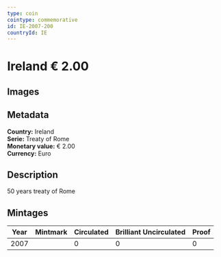 ```yaml
---
type: coin
cointype: commemorative
id: IE-2007-200
countryId: IE
---
```


# Ireland € 2.00

## Images


## Metadata

**Country:** Ireland\
**Serie:** Treaty of Rome\
**Monetary value:** € 2.00\
**Currency:** Euro

## Description
50 years treaty of Rome

## Mintages

| Year | Mintmark | Circulated | Brilliant Uncirculated | Proof |
| ---- | -------- | ---------- | ---------------------- | ----- |
| 2007 |  | 0| 0 | 0 |
